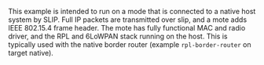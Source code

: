 This example is intended to run on a mode that is connected to a native host
system by SLIP. Full IP packets are transmitted over slip, and a mote adds
IEEE 802.15.4 frame header. The mote has fully functional MAC and radio driver,
and the RPL and 6LoWPAN stack running on the host. This is typically used
with the native border router (example `rpl-border-router` on target native).
